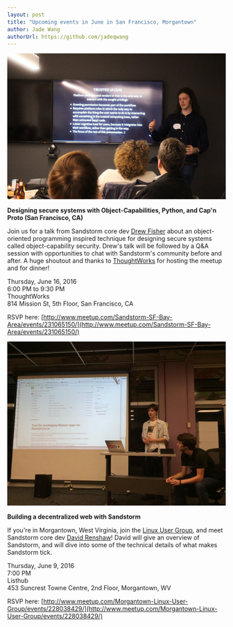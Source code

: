 ```yaml
---
layout: post
title: "Upcoming events in June in San Francisco, Morgantown"
author: Jade Wang
authorUrl: https://github.com/jadeqwang
---
```



<img src="/news/images/drew-talk.jpeg">

**Designing secure systems with Object-Capabilities, Python, and Cap'n Proto (San Francisco, CA)**

Join us for a talk from Sandstorm core dev [Drew Fisher](https://github.com/zarvox) about an object-oriented programming inspired technique for designing secure systems called object-capability security. Drew's talk will be followed by a Q&A session with opportunities to chat with Sandstorm's community before and after. A huge shoutout and thanks to [ThoughtWorks](https://www.thoughtworks.com/) for hosting the meetup and for dinner!

Thursday, June 16, 2016
<br>
6:00 PM to 9:30 PM
<br>
ThoughtWorks
<br>
814 Mission St, 5th Floor, San Francisco, CA

RSVP here: [http://www.meetup.com/Sandstorm-SF-Bay-Area/events/231065150/](http://www.meetup.com/Sandstorm-SF-Bay-Area/events/231065150/)

<img src="/news/images/david-talk.jpg">

**Building a decentralized web with Sandstorm**

If you're in Morgantown, West Virginia, join the [Linux User Group](http://www.meetup.com/Morgantown-Linux-User-Group/), and meet Sandstorm core dev [David Renshaw](https://github.com/dwrensha)! David will give an overview of Sandstorm, and will dive into some of the technical details of what makes Sandstorm tick.

Thursday, June 9, 2016
<br>
7:00 PM
<br>
Listhub
<br>
453 Suncrest Towne Centre, 2nd Floor, Morgantown, WV

RSVP here: [http://www.meetup.com/Morgantown-Linux-User-Group/events/228038429/](http://www.meetup.com/Morgantown-Linux-User-Group/events/228038429/)